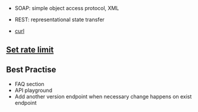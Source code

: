 ##
- SOAP: simple object access protocol, XML
- REST: representational state transfer

- [curl](https://curl.haxx.se/docs/manpage.html)

## [Set rate limit](./views.py)

## Best Practise
- FAQ section
- API playground
- Add another version endpoint when necessary change happens on exist endpoint